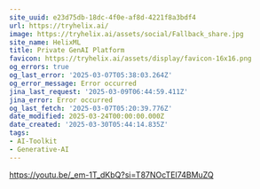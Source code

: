 ```yaml
---
site_uuid: e23d75db-18dc-4f0e-af8d-4221f8a3bdf4
url: https://tryhelix.ai/
image: https://tryhelix.ai/assets/social/Fallback_share.jpg
site_name: HelixML
title: Private GenAI Platform
favicon: https://tryhelix.ai/assets/display/favicon-16x16.png
og_errors: true
og_last_error: '2025-03-07T05:38:03.264Z'
og_error_message: Error occurred
jina_last_request: '2025-03-09T06:44:59.411Z'
jina_error: Error occurred
og_last_fetch: '2025-03-07T05:20:39.776Z'
date_modified: 2025-03-24T00:00:00.000Z
date_created: '2025-03-30T05:44:14.835Z'
tags:
- AI-Toolkit
- Generative-AI
---
```










https://youtu.be/_em-1T_dKbQ?si=T87NOcTEI74BMuZQ
